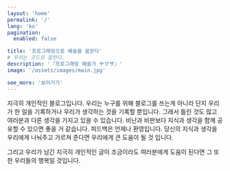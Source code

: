 ```yaml
---
layout: 'home'
permalink: '/'
lang: 'ko'
pagination:
  enabled: false

title: '프로그래밍으로 예술을 꿈꾼다'
# 우리는 코드로 말한다.
description: '『프로그래밍 예술가 ヤクザ』'
image: '/assets/images/main.jpg'

see_more: '보러가기'
---
```


지극히 개인적인 블로그입니다. 우리는 누구를 위해 블로그를 쓰는게 아니라 단지 우리가 한 일을 기록하거나 우리가 생각하는 것을 기록할 뿐입니다. 그래서 틀린 것도 많고 여러분과 다른 생각을 가지고 있을 수 있습니다. 비난과 비판보다 지식과 생각을 함께 공유할 수 있으면 좋을 거 같습니다. 피드백은 언제나 환영입니다. 당신의 지식과 생각을 우리에게 나눠주고 가르쳐 준다면 우리에게 큰 도움이 될 것 입니다.

그리고 우리가 남긴 지극히 개인적인 글이 조금이라도 여러분에게 도움이 된다면 그 또한 우리들의 행복일 것입니다.
